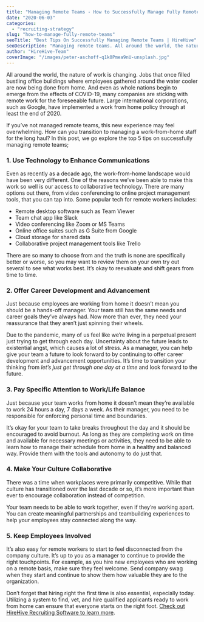 ```yaml
---
title: "Managing Remote Teams - How to Successfully Manage Fully Remote Teams"
date: "2020-06-03"
categories:
  - "recruiting-strategy"
slug: "how-to-manage-fully-remote-teams"
seoTitle: "Best Tips On Successfully Managing Remote Teams | HireHive"
seoDescription: "Managing remote teams. All around the world, the nature of work is changing. Companies now need to allow their team to work remotely, but that might bring some new challenges. We explore how to successfully manage remote teams wherever your team is located."
author: "HireHive-Team"
coverImage: "/images/peter-aschoff-q1k0Pmea9nU-unsplash.jpg"
---
```


All around the world, the nature of work is changing. Jobs that once filled bustling office buildings where employees gathered around the water cooler are now being done from home. And even as whole nations begin to emerge from the effects of COVID-19, many companies are sticking with remote work for the foreseeable future. Large international corporations, such as Google, have implemented a work from home policy through at least the end of 2020.

If you’ve not managed remote teams, this new experience may feel overwhelming. How can you transition to managing a work-from-home staff for the long haul? In this post, we go explore the top 5 tips on successfully managing remote teams;

### 1\. Use Technology to Enhance Communications

Even as recently as a decade ago, the work-from-home landscape would have been very different. One of the reasons we’ve been able to make this work so well is our access to collaborative technology. There are many options out there, from video conferencing to online project management tools, that you can tap into. Some popular tech for remote workers includes:

- Remote desktop software such as Team Viewer
- Team chat app like Slack
- Video conferencing like Zoom or MS Teams
- Online office suites such as G Suite from Google
- Cloud storage for shared data
- Collaborative project management tools like Trello

There are so many to choose from and the truth is none are specifically better or worse, so you may want to review them on your own try out several to see what works best. It’s okay to reevaluate and shift gears from time to time.

### 2\. Offer Career Development and Advancement

Just because employees are working from home it doesn’t mean you should be a hands-off manager. Your team still has the same needs and career goals they’ve always had. Now more than ever, they need your reassurance that they aren’t just spinning their wheels.

Due to the pandemic, many of us feel like we’re living in a perpetual present just trying to get through each day. Uncertainty about the future leads to existential angst, which causes a lot of stress. As a manager, you can help give your team a future to look forward to by continuing to offer career development and advancement opportunities. It’s time to transition your thinking from _let’s just get through one day at a time_ and look forward to the future.

### 3\. Pay Specific Attention to Work/Life Balance

Just because your team works from home it doesn’t mean they’re available to work 24 hours a day, 7 days a week. As their manager, you need to be responsible for enforcing personal time and boundaries.

It’s okay for your team to take breaks throughout the day and it should be encouraged to avoid burnout. As long as they are completing work on time and available for necessary meetings or activities, they need to be able to learn how to manage their schedule from home in a healthy and balanced way. Provide them with the tools and autonomy to do just that.

### 4\. Make Your Culture Collaborative

There was a time when workplaces were primarily competitive. While that culture has transitioned over the last decade or so, it’s more important than ever to encourage collaboration instead of competition.

Your team needs to be able to work together, even if they’re working apart. You can create meaningful partnerships and teambuilding experiences to help your employees stay connected along the way.

### 5\. Keep Employees Involved

It’s also easy for remote workers to start to feel disconnected from the company culture. It’s up to you as a manager to continue to provide the right touchpoints. For example, as you hire new employees who are working on a remote basis, make sure they feel welcome. Send company swag when they start and continue to show them how valuable they are to the organization.

Don’t forget that hiring right the first time is also essential, especially today. Utilizing a system to find, vet, and hire qualified applicants ready to work from home can ensure that everyone starts on the right foot. [Check out HireHive Recruiting Software to learn more](https://hirehive.com/).
